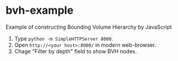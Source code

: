 # bvh-example
Example of constructing Bounding Volume Hierarchy by JavaScript

1. Type `python -m SimpleHTTPServer 8000`.
2. Open `http://<your host>:8000/` in modern web-browser.
3. Chage "Filter by depth" field to show BVH nodes.
